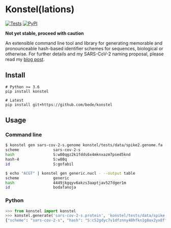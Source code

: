 # Konstel(lations)

[![Tests](https://img.shields.io/github/workflow/status/bede/konstel/tests)](https://github.com/bede/konstel/actions)
[![PyPI](https://img.shields.io/pypi/v/konstel.svg?color=brightgreen)](https://badge.fury.io/py/konstel)


**Not yet stable, proceed with caution**

An extensible command line tool and library for generating memorable and pronounceable hash-based identifier schemes for sequences, biological or otherwise. For further details and my SARS-CoV-2 naming proposal, please read my [blog post](https://log.bede.im/2021/01/19/covid-hashes).


## Install

```shell
# Python >= 3.6
pip install konstel

# Latest
pip install git+https://github.com/bede/konstel
```


## Usage 

### Command line

```bash
$ konstel gen sars-cov-2-s.genome konstel/tests/data/spike2.genome.fa --output table
scheme               sars-cov-2-s   
hash                 S:w80qgz2k1fdds6x4mknxazm7psed5knd
hash-4               S:w80q         
id                   S:gofabil  

$ echo "ACGT" | konstel gen generic.nucl - --output table
scheme               generic        
hash                 4449jkgqyv6akzs3aaptjav527dger1m
id                   bodafanoja      
```


### Python

```python
>>> from konstel import konstel
>>> konstel.generate('sars-cov-2-s.protein', 'konstel/tests/data/spike.prot.fa')
{"scheme": "sars-cov-2-s", "hash": "S:c52gdyc7v1dfznny48hfkn1g8ax2yx8f", "hash-4": "S:c52g", "id": "S:dodidib"}
```